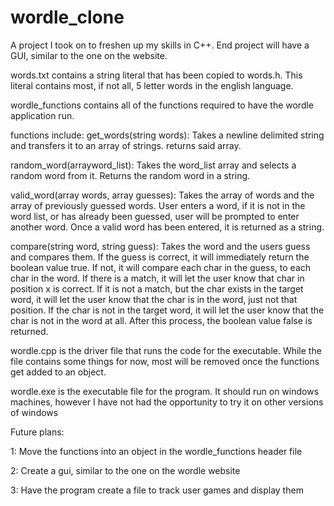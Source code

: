 # wordle_clone
A project I took on to freshen up my skills in C++. End project will have a GUI, similar to the one on the website.

words.txt contains a string literal that has been copied to words.h. This literal contains most, if not all, 5 letter words in the english language.

wordle_functions contains all of the functions required to have the wordle application run. 

functions include:
  get_words(string words): Takes a newline delimited string and transfers it to an array of strings. returns said array.
  
  random_word(array<string>word_list): Takes the word_list array and selects a random word from it. Returns the random word in a string.
  
  valid_word(array<string> words, array<string> guesses): Takes the array of words and the array of previously guessed words. User enters a word, if it is not in the word list, 
    or has already been guessed, user will be prompted to enter another word. Once a valid word has been entered, it is returned as a string.
    
  compare(string word, string guess): Takes the word and the users guess and compares them. If the guess is correct, it will immediately return the boolean value true.
    If not, it will compare each char in the guess, to each char in the word. If there is a match, it will let the user know that char in position x is correct.
    If it is not a match, but the char exists in the target word, it will let the user know that the char is in the word, just not that position.
    If the char is not in the target word, it will let the user know that the char is not in the word at all. After this process, the boolean value false is returned.
    
wordle.cpp is the driver file that runs the code for the executable. While the file contains some things for now, most will be removed once the functions get added to an object.

wordle.exe is the executable file for the program. It should run on windows machines, however I have not had the opportunity to try it on other versions of windows

Future plans:
  
  1: Move the functions into an object in the wordle_functions header file
  
  2: Create a gui, similar to the one on the wordle website
  
  3: Have the program create a file to track user games and display them
